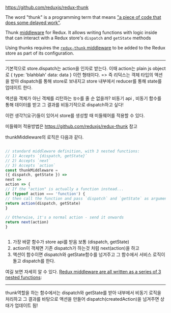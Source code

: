 
https://github.com/reduxjs/redux-thunk

The word "thunk" is a programming term that means ["a piece of code that does some delayed work"](https://en.wikipedia.org/wiki/Thunk).


Thunk [middleware](https://redux.js.org/tutorials/fundamentals/part-4-store#middleware) for Redux. 
It allows writing functions with logic inside that can interact with a Redux store's `dispatch` and `getState` methods

Using thunks requires the [`redux-thunk` middleware](https://github.com/reduxjs/redux-thunk) to be added to the Redux store as part of its configuration.

---------------

기본적으로 
store.dispatch는 action을 인자로 받는다.
이때 action는 plain js object로
{
	type: 'blahblah'
	data: data
}
이런 형태이다.
=> 즉 리덕스는 객체 타입의 액션을 받아 dispatch를 통해 store로 보내지고 store 내부에서
reducer를 통해 state를 업데이트 한다.

액션을 객체가 아닌 객체를 리턴하는 `함수`를 줄 순 없을까?
비동기 api , 비동기 함수를 통해 데이터를 받고 그 결과를 비동기적으로 dispatch하고 싶다!

이런 생각?(요구)들이 있어서 store를 생성할 때 미들웨어를 적용할 수 있다.

미들웨어 적용방법은 https://github.com/reduxjs/redux-thunk 참고


thunkMiddleware의 로직은 다음과 같다.

```js

// standard middleware definition, with 3 nested functions:  
// 1) Accepts `{dispatch, getState}`  
// 2) Accepts `next`  
// 3) Accepts `action`  
const thunkMiddleware =  
({ dispatch, getState }) =>  
next =>  
action => {  
// If the "action" is actually a function instead...  
if (typeof action === 'function') {  
// then call the function and pass `dispatch` and `getState` as arguments  
return action(dispatch, getState)  
}  
  
// Otherwise, it's a normal action - send it onwards  
return next(action)  
}



```

1. 가장 바깥 함수가 store api를 받음 보통 (dispatch, getState)
2. action이 객체면 기존 dispatch가 하는것 처럼 next(action)을 하고
3. 액션이 함수이면 dispatch와 getState함수를 넘겨주고 그 함수에서 서비스 로직이 돌고 dispatch를 한다.

여길 보면 자세히 알 수 있다.
[Redux middleware are all written as a series of 3 nested functions](https://redux.js.org/tutorials/fundamentals/part-4-store#writing-custom-middleware):


--------------

thunk역할을 하는 함수에서는 dispatch와 getState를 받아
내부에서 비동기 로직을 처리하고
그 결과를 바탕으로
액션을 만들어 dispatch(createdAction)을 넘겨주면 상태가 업데이트 됨!
